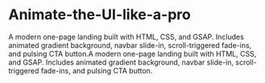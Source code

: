 # Animate-the-UI-like-a-pro
A modern one-page landing built with HTML, CSS, and GSAP. Includes animated gradient background, navbar slide-in, scroll-triggered fade-ins, and pulsing CTA button.A modern one-page landing built with HTML, CSS, and GSAP. Includes animated gradient background, navbar slide-in, scroll-triggered fade-ins, and pulsing CTA button.
